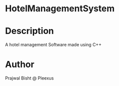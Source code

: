 # HotelManagementSystem

# Description
A hotel management Software made using C++

# Author
Prajwal Bisht
@ Pleexus
